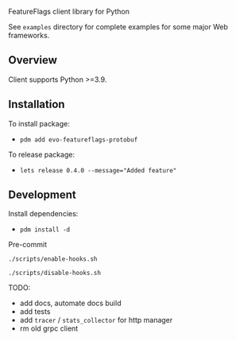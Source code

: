 FeatureFlags client library for Python

See ``examples`` directory for complete examples for some major Web frameworks.

Overview
--------

Client supports Python >=3.9.


Installation
------------

To install package:

- ``pdm add evo-featureflags-protobuf``

To release package:

- ``lets release 0.4.0 --message="Added feature"``

Development
-----------

Install dependencies:

- ``pdm install -d``

Pre-commit

``./scripts/enable-hooks.sh``

``./scripts/disable-hooks.sh``

TODO:

- add docs, automate docs build
- add tests
- add `tracer` / `stats_collector` for http manager
- rm old grpc client

